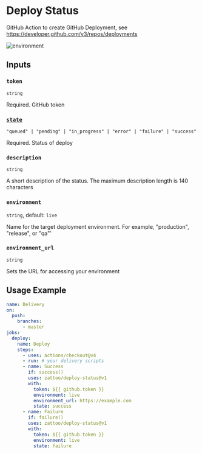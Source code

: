 # Deploy Status

GitHub Action to create GitHub Deployment, see https://developer.github.com/v3/repos/deployments

![environment](https://i.imgur.com/MTZ7noe.png)

## Inputs

### `token`

`string`

Required. GitHub token

### [`state`](https://developer.github.com/v3/repos/deployments/#list-deployment-statuses)

`"queued" | "pending" | "in_progress" | "error" | "failure" | "success"`

Required. Status of deploy

### `description`

`string`

A short description of the status. The maximum description length is 140 characters

### `environment`

`string`, default: `live`

Name for the target deployment environment. For example, "production", "release", or "qa"'


### `environment_url`

`string`

Sets the URL for accessing your environment

## Usage Example

````yaml
name: Delivery
on:
  push:
    branches:
      - master
jobs:
  deploy:
    name: Deploy
    steps:
      - uses: actions/checkout@v4
      - run: # your delivery scripts
      - name: Success
        if: success()
        uses: zattoo/deploy-status@v1
        with:
          token: ${{ github.token }}
          environment: live
          environment_url: https://example.com
          state: success
      - name: Failure
        if: failure()
        uses: zattoo/deploy-status@v1
        with:
          token: ${{ github.token }}
          environment: live
          state: failure

````
